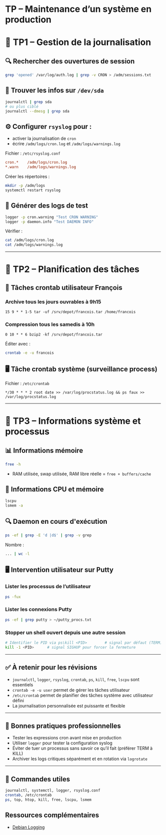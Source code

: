 # TP – Maintenance d’un système en production 
# 🧱 TP1 – Gestion de la journalisation

## 🔍 Rechercher des ouvertures de session

```bash
grep 'opened' /var/log/auth.log | grep -v CRON > /adm/sessions.txt
```

## 🔎 Trouver les infos sur `/dev/sda`

```bash
journalctl | grep sda
# ou plus ciblé
journalctl --dmesg | grep sda
```

## ⚙️ Configurer `rsyslog` pour :

- activer la journalisation de `cron`
- écrire `/adm/logs/cron.log` et `/adm/logs/warnings.log`

Fichier : `/etc/rsyslog.conf`

```ini
cron.*    /adm/logs/cron.log
*.warn    /adm/logs/warnings.log
```

Créer les répertoires :

```bash
mkdir -p /adm/logs
systemctl restart rsyslog
```

## 🧪 Générer des logs de test

```bash
logger -p cron.warning "Test CRON WARNING"
logger -p daemon.info "Test DAEMON INFO"
```

Vérifier :

```bash
cat /adm/logs/cron.log
cat /adm/logs/warnings.log
```

---

# 🧱 TP2 – Planification des tâches

## 👤 Tâches crontab utilisateur François

### Archive tous les jours ouvrables à 9h15

```cron
15 9 * * 1-5 tar -uf /srv/depot/francois.tar /home/francois
```

### Compression tous les samedis à 10h

```cron
0 10 * * 6 bzip2 -kf /srv/depot/francois.tar
```

Éditer avec :

```bash
crontab -e -u francois
```

## 🖥️ Tâche crontab système (surveillance process)

Fichier : `/etc/crontab`

```cron
*/30 * * * 2 root date >> /var/log/procstatus.log && ps faux >> /var/log/procstatus.log
```

---

# 🧱 TP3 – Informations système et processus

## 📊 Informations mémoire

```bash
free -h
```

- RAM utilisée, swap utilisée, RAM libre réelle = `free + buffers/cache`

## 🔎 Informations CPU et mémoire

```bash
lscpu
lsmem -a
```

## 🔍 Daemon en cours d'exécution

```bash
ps -ef | grep -E 'd |d$' | grep -v grep
```

Nombre :

```bash
... | wc -l
```

## 🖥️ Intervention utilisateur sur Putty

### Lister les processus de l’utilisateur

```bash
ps -fux
```

### Lister les connexions Putty

```bash
ps -ef | grep putty > ~/putty_procs.txt
```

### Stopper un shell ouvert depuis une autre session

```bash
# Identifier le PID via ps\kill <PID>        # signal par défaut (TERM)
kill -1 <PID>      # signal SIGHUP pour forcer la fermeture
```

---

## ✅ À retenir pour les révisions

- `journalctl`, `logger`, `rsyslog`, `crontab`, `ps`, `kill`, `free`, `lscpu` sont essentiels
- `crontab -e -u user` permet de gérer les tâches utilisateur
- `/etc/crontab` permet de planifier des tâches système avec utilisateur défini
- La journalisation personnalisée est puissante et flexible

---

## 📌 Bonnes pratiques professionnelles

- Tester les expressions cron avant mise en production
- Utiliser `logger` pour tester la configuration syslog
- Éviter de tuer un processus sans savoir ce qu’il fait (préférer TERM à KILL)
- Archiver les logs critiques séparément et en rotation via `logrotate`

---

## 🔗 Commandes utiles

```bash
journalctl, systemctl, logger, rsyslog.conf
crontab, /etc/crontab
ps, top, htop, kill, free, lscpu, lsmem
```

## Ressources complémentaires

- [Debian Logging](https://wiki.debian.org/Logging)